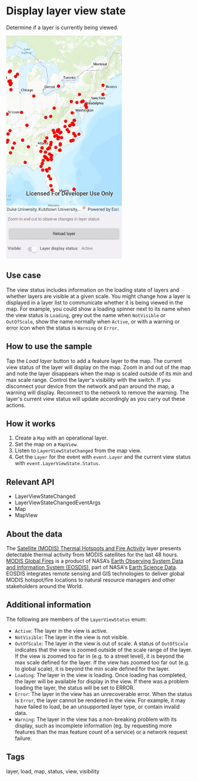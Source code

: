 # Display layer view state

Determine if a layer is currently being viewed.

![Image of display layer view state](DisplayLayerViewState.jpg)

## Use case

The view status includes information on the loading state of layers and whether layers are visible at a given scale. You might change how a layer is displayed in a layer list to communicate whether it is being viewed in the map. For example, you could show a loading spinner next to its name when the view status is `Loading`, grey out the name when `NotVisible` or `OutOfScale`, show the name normally when `Active`, or with a warning or error icon when the status is `Warning` or `Error`.

## How to use the sample

Tap the *Load layer* button to add a feature layer to the map. The current view status of the layer will display on the map. Zoom in and out of the map and note the layer disappears when the map is scaled outside of its min and max scale range. Control the layer's visibility with the switch. If you disconnect your device from the network and pan around the map, a warning will display. Reconnect to the network to remove the warning. The layer's current view status will update accordingly as you carry out these actions.

## How it works

1. Create a `Map` with an operational layer.
2. Set the map on a `MapView`.
3. Listen to `LayerViewStateChanged` from the map view.
4. Get the `Layer` for the event with `event.Layer` and the current view status with `event.LayerViewState.Status`.

## Relevant API

* LayerViewStateChanged
* LayerViewStateChangedEventArgs
* Map
* MapView

## About the data

The [Satellite (MODIS) Thermal Hotspots and Fire Activity](https://runtime.maps.arcgis.com/home/item.html?id=b8f4033069f141729ffb298b7418b653) layer presents detectable thermal activity from MODIS satellites for the last 48 hours. [MODIS Global Fires](https://earthdata.nasa.gov/earth-observation-data/near-real-time/firms/active-fire-data) is a product of NASA’s [Earth Observing System Data and Information System (EOSDIS)](https://earthdata.nasa.gov/about), part of NASA's [Earth Science Data](https://science.nasa.gov/earth-science/earth-data/). EOSDIS integrates remote sensing and GIS technologies to deliver global MODIS hotspot/fire locations to natural resource managers and other stakeholders around the World.

## Additional information

The following are members of the `LayerViewStatus` enum:

* `Active`: The layer in the view is active.
* `NotVisible`: The layer in the view is not visible.
* `OutOfScale`: The layer in the view is out of scale. A status of `OutOfScale` indicates that the view is zoomed outside of the scale range of the layer. If the view is zoomed too far in (e.g. to a street level), it is beyond the max scale defined for the layer. If the view has zoomed too far out (e.g. to global scale), it is beyond the min scale defined for the layer.
* `Loading`: The layer in the view is loading. Once loading has completed, the layer will be available for display in the view. If there was a problem loading the layer, the status will be set to ERROR.
* `Error`: The layer in the view has an unrecoverable error. When the status is `Error`, the layer cannot be rendered in the view. For example, it may have failed to load, be an unsupported layer type, or contain invalid data.
* `Warning`: The layer in the view has a non-breaking problem with its display, such as incomplete information (eg. by requesting more features than the max feature count of a service) or a network request failure.

## Tags

layer, load, map, status, view, visibility
